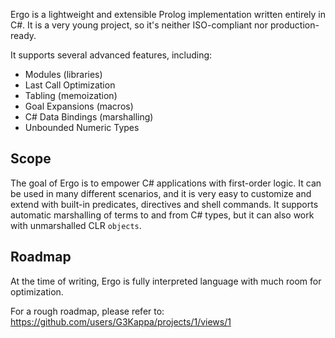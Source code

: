 Ergo is a lightweight and extensible Prolog implementation written entirely in C#.
It is a very young project, so it's neither ISO-compliant nor production-ready. 

It supports several advanced features, including:

- Modules (libraries)
- Last Call Optimization
- Tabling (memoization)
- Goal Expansions (macros)
- C# Data Bindings (marshalling)
- Unbounded Numeric Types

## Scope
The goal of Ergo is to empower C# applications with first-order logic.
It can be used in many different scenarios, and it is very easy to customize and extend with built-in predicates, directives and shell commands.
It supports automatic marshalling of terms to and from C# types, but it can also work with unmarshalled CLR `objects`.

## Roadmap
At the time of writing, Ergo is fully interpreted language with much room for optimization. 

For a rough roadmap, please refer to: https://github.com/users/G3Kappa/projects/1/views/1